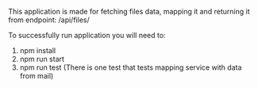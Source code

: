 This application is made for fetching files data, mapping it and returning it from endpoint: /api/files/

To successfully run application you will need to:

1. npm install
2. npm run start
3. npm run test (There is one test that tests mapping service with data from mail)
